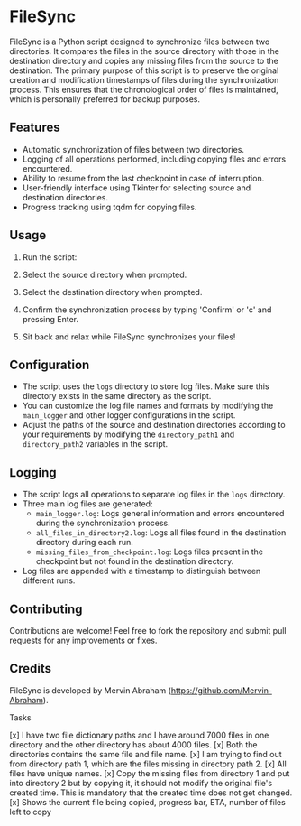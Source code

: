 # FileSync

FileSync is a Python script designed to synchronize files between two directories. It compares the files in the source directory with those in the destination directory and copies any missing files from the source to the destination. The primary purpose of this script is to preserve the original creation and modification timestamps of files during the synchronization process. This ensures that the chronological order of files is maintained, which is personally preferred for backup purposes.

## Features

- Automatic synchronization of files between two directories.
- Logging of all operations performed, including copying files and errors encountered.
- Ability to resume from the last checkpoint in case of interruption.
- User-friendly interface using Tkinter for selecting source and destination directories.
- Progress tracking using tqdm for copying files.

## Usage

1. Run the script:

2. Select the source directory when prompted.

3. Select the destination directory when prompted.

4. Confirm the synchronization process by typing 'Confirm' or 'c' and pressing Enter.

5. Sit back and relax while FileSync synchronizes your files!

## Configuration

- The script uses the `logs` directory to store log files. Make sure this directory exists in the same directory as the script.
- You can customize the log file names and formats by modifying the `main_logger` and other logger configurations in the script.
- Adjust the paths of the source and destination directories according to your requirements by modifying the `directory_path1` and `directory_path2` variables in the script.

## Logging

- The script logs all operations to separate log files in the `logs` directory.
- Three main log files are generated:
  - `main_logger.log`: Logs general information and errors encountered during the synchronization process.
  - `all_files_in_directory2.log`: Logs all files found in the destination directory during each run.
  - `missing_files_from_checkpoint.log`: Logs files present in the checkpoint but not found in the destination directory.
- Log files are appended with a timestamp to distinguish between different runs.

## Contributing

Contributions are welcome! Feel free to fork the repository and submit pull requests for any improvements or fixes.

## Credits

FileSync is developed by Mervin Abraham (https://github.com/Mervin-Abraham).

Tasks

[x] I have two file dictionary paths and I have around 7000 files in one directory  and the other directory has about 4000 files.
[x] Both the directories contains the same file and file name. 
[x] I am trying to find out from directory path 1, which are the files missing in directory path 2.
[x] All files have unique names. 
[x] Copy the missing files from directory 1 and put into directory 2 but by copying it, it should not modify the original file's created time. 
    This is mandatory that the created time does not get changed. 
[x] Shows the current file being copied, progress bar, ETA, number of files left to copy
